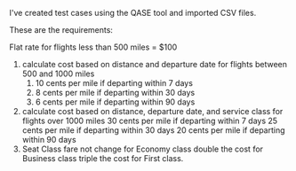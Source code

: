 I've created test cases using the QASE tool and imported  CSV files. 

These are the requirements:

Flat rate for flights less than 500 miles = $100

1. calculate cost based on distance and departure date for flights between 500 and 1000 miles
    1. 10 cents per mile if departing within 7 days
    2. 8 cents per mile if departing within 30 days
    3. 6 cents per mile if departing within 90 days
2. calculate cost based on distance, departure date, and service class for flights over 1000 miles
    30 cents per mile if departing within 7 days
    25 cents per mile if departing within 30 days
    20 cents per mile if departing within 90 days
3. Seat Class
    fare not change for Economy class
    double the cost for Business class
    triple the cost for First class.




 
